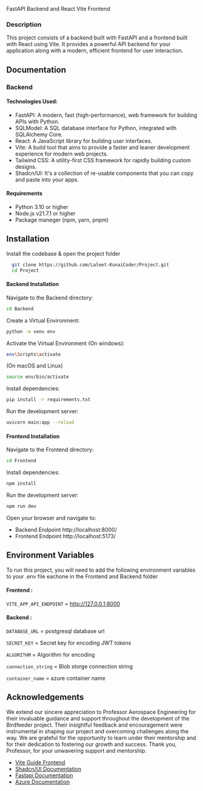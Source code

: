 FastAPI Backend and React Vite Frontend
### Description
This project consists of a backend built with FastAPI and a frontend built with React using Vite. It provides a powerful API backend for your application along with a modern, efficient frontend for user interaction.

## Documentation


### Backend
#### Technologies Used:
- FastAPI: A modern, fast (high-performance), web framework for building APIs with Python.
- SQLModel: A SQL database interface for Python, integrated with SQLAlchemy Core.
- React: A JavaScript library for building user interfaces.
- Vite: A build tool that aims to provide a faster and leaner development experience for modern web projects.
- Tailwind CSS: A utility-first CSS framework for rapidly building custom designs.
- Shadcn/UI: It's a collection of re-usable components that you can copy and paste into your apps.
#### Requirements
- Python 3.10 or higher
- Node.js v21.7.1 or higher
- Package maneger (npm, yarn, pnpm)


## Installation

Install the codebase & open the project folder

```bash
  git clone https://github.com/Laleet-KunaiCoder/Project.git
  cd Project

```
    
#### Backend Installation 
Navigate to the Backend directory:
```bash
cd Backend
```

Create a Virtual Environment: 
```bash
python -m venv env
```

Activate the Virtual Environment (On windows): 

```bash
env\Scripts\activate
```
(On macOS and Linux)

```bash
source env/bin/activate
```


Install dependencies:

```bash
pip install -r requirements.txt
```

Run the development server:

```bash
uvicorn main:app --reload
```

#### Frontend Installation 

Navigate to the Frontend directory:

```bash
cd Frontend
```
Install dependencies:
```bash
npm install
```
Run the development server:
```bash
npm run dev
```
Open your browser and navigate to:

- Backend Endpoint http://localhost:8000/
- Frontend Endpoint http://localhost:5173/


## Environment Variables

To run this project, you will need to add the following environment variables to your .env file eachone in the Frontend and Backend folder

#### Frontend :

`VITE_APP_API_ENDPOINT` = http://127.0.0.1:8000

#### Backend :

`DATABASE_URL` = postgresql database url 

`SECRET_KEY` = Secret key for encoding JWT tokens

`ALGORITHM` = Algorithm for encoding

`connection_string` = Blob storge connection string

`container_name` = azure container name

## Acknowledgements
We extend our sincere appreciation to Professor Aerospace Engineering for their invaluable guidance and support throughout the development of the Birdfeeder project. Their insightful feedback and encouragement were instrumental in shaping our project and overcoming challenges along the way. We are grateful for the opportunity to learn under their mentorship and for their dedication to fostering our growth and success. Thank you, Professor, for your unwavering support and mentorship.




 - [Vite Guide Frontend](https://vitejs.dev/guide/)
 - [Shadcn/UI Documentation](https://ui.shadcn.com/docs)
 - [Fastapi Documentation](https://fastapi.tiangolo.com/)
 - [Azure Documentation](https://fastapi.tiangolo.com/)
